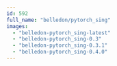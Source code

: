 ```yaml
---
id: 592
full_name: "belledon/pytorch_sing"
images: 
  - "belledon-pytorch_sing-latest"
  - "belledon-pytorch_sing-0.3"
  - "belledon-pytorch_sing-0.3.1"
  - "belledon-pytorch_sing-0.4.0"
---
```

